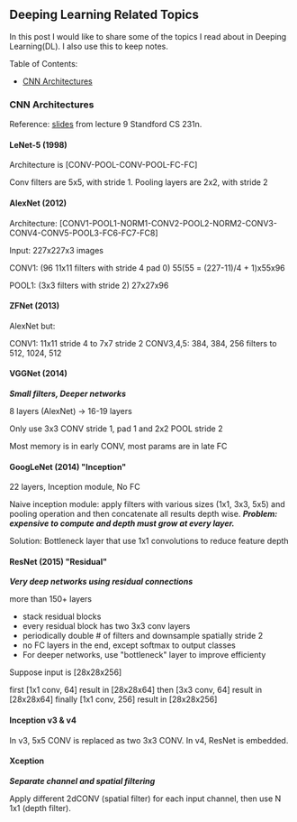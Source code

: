 ## Deeping Learning Related Topics

In this post I would like to share some of the topics I read about in Deeping Learning(DL). I also use this to keep notes.

Table of Contents:

- [CNN Architectures](#cnn_architectures)



<a name='cnn_architectures'></a>

### CNN Architectures

Reference: [slides](http://cs231n.stanford.edu/slides/2017/cs231n_2017_lecture9.pdf) from lecture 9 Standford CS 231n.

#### LeNet-5 (1998)

Architecture is [CONV-POOL-CONV-POOL-FC-FC]

Conv filters are 5x5, with stride 1.
Pooling layers are 2x2, with stride 2

#### AlexNet (2012)

Architecture: [CONV1-POOL1-NORM1-CONV2-POOL2-NORM2-CONV3-CONV4-CONV5-POOL3-FC6-FC7-FC8]

Input: 227x227x3 images

CONV1: (96 11x11 filters with stride 4 pad 0)  55(55 = (227-11)/4 + 1)x55x96

POOL1: (3x3 filters with stride 2) 27x27x96

#### ZFNet (2013)

AlexNet but:

CONV1: 11x11 stride 4 to 7x7 stride 2
CONV3,4,5: 384, 384, 256 filters to 512, 1024, 512

#### VGGNet (2014)

***Small filters, Deeper networks***

8 layers (AlexNet) -> 16-19 layers

Only use 3x3 CONV stride 1, pad 1 and 2x2 POOL stride 2

Most memory is in early CONV, most params are in late FC

#### GoogLeNet (2014) "Inception"

22 layers, Inception module, No FC

Naive inception module: apply filters with various sizes (1x1, 3x3, 5x5) and pooling operation and then concatenate all results depth wise. ***Problem: expensive to compute and depth must grow at every layer.***

Solution: Bottleneck layer that use 1x1 convolutions to reduce feature depth

#### ResNet (2015) "Residual"
***Very deep networks using residual connections***

more than 150+ layers

- stack residual blocks
- every residual block has two 3x3 conv layers
- periodically double # of filters and downsample spatially stride 2
- no FC layers in the end, except softmax to output classes
- For deeper networks, use "bottleneck" layer to improve efficienty

Suppose input is [28x28x256]

first [1x1 conv, 64] result in [28x28x64]
then [3x3 conv, 64] result in [28x28x64]
finally [1x1 conv, 256] result in [28x28x256]


#### Inception v3 & v4
In v3, 5x5 CONV is replaced as two 3x3 CONV.
In v4, ResNet is embedded.

#### Xception

***Separate channel and spatial filtering***

Apply different 2dCONV (spatial filter) for each input channel, then use N 1x1 (depth filter).


